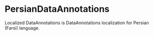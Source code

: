 # PersianDataAnnotations
Localized DataAnnotations is DataAnnotations localization for Persian (Farsi) language.
